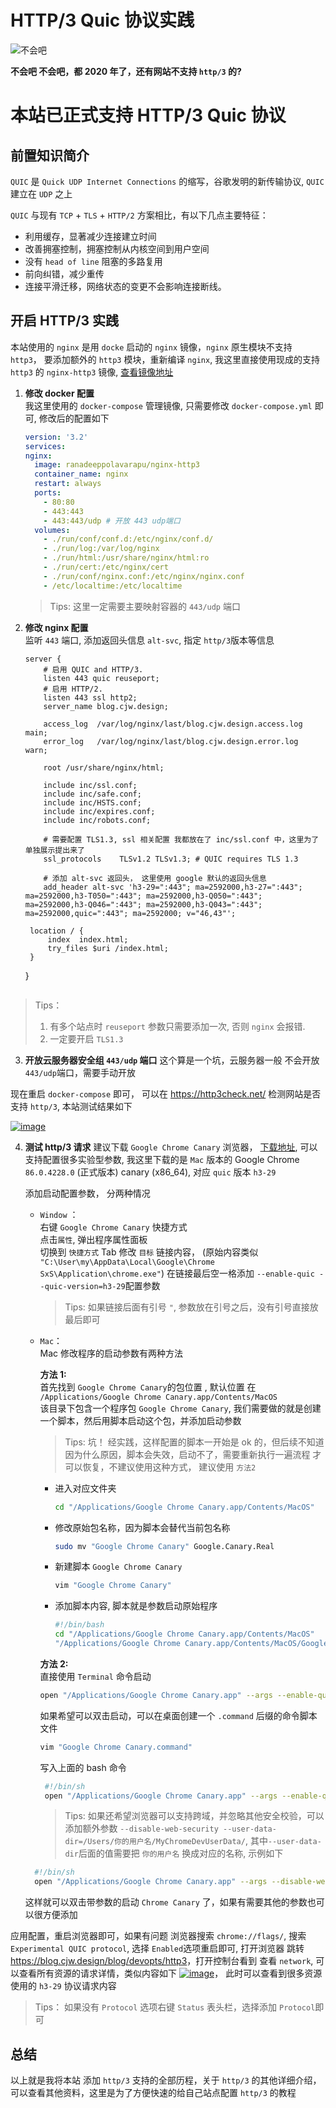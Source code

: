 # HTTP/3 Quic 协议实践

![不会吧](../../assets/blog/devopts/http3/no.jpeg)

**不会吧 不会吧，都 2020 年了，还有网站不支持 `http/3` 的?**

# 本站已正式支持 HTTP/3 Quic 协议

## 前置知识简介

`QUIC` 是 `Quick UDP Internet Connections` 的缩写，谷歌发明的新传输协议, `QUIC` 建立在 `UDP` 之上

`QUIC` 与现有 `TCP` + `TLS` + `HTTP/2` 方案相比，有以下几点主要特征：

- 利用缓存，显著减少连接建立时间
- 改善拥塞控制，拥塞控制从内核空间到用户空间
- 没有 `head of line` 阻塞的多路复用
- 前向纠错，减少重传
- 连接平滑迁移，网络状态的变更不会影响连接断线。

## 开启 HTTP/3 实践

本站使用的 `nginx` 是用 `docke` 启动的 `nginx` 镜像，`nginx` 原生模块不支持 `http3`， 要添加额外的 `http3` 模块，重新编译 `nginx`, 我这里直接使用现成的支持 `http3` 的 `nginx-http3` 镜像, [查看镜像地址](https://hub.docker.com/r/ranadeeppolavarapu/nginx-http3)

1. **修改 docker 配置**  
   我这里使用的 `docker-compose` 管理镜像, 只需要修改 `docker-compose.yml` 即可, 修改后的配置如下

   ```yaml
   version: '3.2'
   services:
   nginx:
     image: ranadeeppolavarapu/nginx-http3
     container_name: nginx
     restart: always
     ports:
       - 80:80
       - 443:443
       - 443:443/udp # 开放 443 udp端口
     volumes:
       - ./run/conf/conf.d:/etc/nginx/conf.d/
       - ./run/log:/var/log/nginx
       - ./run/html:/usr/share/nginx/html:ro
       - ./run/cert:/etc/nginx/cert
       - ./run/conf/nginx.conf:/etc/nginx/nginx.conf
       - /etc/localtime:/etc/localtime
   ```

   > Tips: 这里一定需要主要映射容器的 `443/udp` 端口

2. **修改 nginx 配置**  
   监听 `443` 端口, 添加返回头信息 `alt-svc`, 指定 `http/3`版本等信息

   ```nginx
   server {
       # 启用 QUIC and HTTP/3.
       listen 443 quic reuseport;
       # 启用 HTTP/2.
       listen 443 ssl http2;
       server_name blog.cjw.design;

       access_log  /var/log/nginx/last/blog.cjw.design.access.log  main;
       error_log   /var/log/nginx/last/blog.cjw.design.error.log   warn;

       root /usr/share/nginx/html;

       include inc/ssl.conf;
       include inc/safe.conf;
       include inc/HSTS.conf;
       include inc/expires.conf;
       include inc/robots.conf;

       # 需要配置 TLS1.3, ssl 相关配置 我都放在了 inc/ssl.conf 中，这里为了单独展示提出来了
       ssl_protocols    TLSv1.2 TLSv1.3; # QUIC requires TLS 1.3

       # 添加 alt-svc 返回头， 这里使用 google 默认的返回头信息
       add_header alt-svc 'h3-29=":443"; ma=2592000,h3-27=":443"; ma=2592000,h3-T050=":443"; ma=2592000,h3-Q050=":443"; ma=2592000,h3-Q046=":443"; ma=2592000,h3-Q043=":443"; ma=2592000,quic=":443"; ma=2592000; v="46,43"';
   ```


        location / {
            index  index.html;
            try_files $uri /index.html;
        }

    }
    ```

> Tips：
>
> 1. 有多个站点时 `reuseport` 参数只需要添加一次, 否则 `nginx` 会报错.
> 2. 一定要开启 `TLS1.3`

3. **开放云服务器安全组 `443/udp` 端口**
   这个算是一个坑，云服务器一般 不会开放 `443/udp`端口，需要手动开放

现在重启 `docker-compose` 即可， 可以在 <https://http3check.net/> 检测网站是否 支持 `http/3`, 本站测试结果如下

[![image](../../assets/blog/devopts/http3/http3.png)](https://http3check.net/?host=blog.cjw.design)

4. **测试 http/3 请求**
   建议下载 `Google Chrome Canary` 浏览器， [下载地址](https://www.google.com/intl/zh-CN/chrome/canary/), 可以支持配置很多实验型参数, 我这里下载的是 `Mac` 版本的 Google Chrome `86.0.4228.0` (正式版本) canary (x86_64), 对应 `quic` 版本 `h3-29`

   添加启动配置参数， 分两种情况

   - `Window` ：  
      右键 `Google Chrome Canary` 快捷方式  
      点击`属性`, 弹出程序属性面板  
      切换到 `快捷方式` Tab
     修改 `目标` 链接内容， (原始内容类似 `"C:\User\my\AppData\Local\Google\Chrome SxS\Application\chrome.exe"`)
     在链接最后空一格添加 `--enable-quic --quic-version=h3-29`配置参数

     > Tips: 如果链接后面有引号 `"`, 参数放在引号之后，没有引号直接放最后即可

   - `Mac`：  
      Mac 修改程序的启动参数有两种方法

     **方法 1:**  
      首先找到 `Google Chrome Canary`的包位置 , 默认位置 在 `/Applications/Google Chrome Canary.app/Contents/MacOS`  
      该目录下包含一个程序包 `Google Chrome Canary`, 我们需要做的就是创建一个脚本，然后用脚本启动这个包，并添加启动参数

     > Tips: 坑！ 经实践，这样配置的脚本一开始是 ok 的，但后续不知道因为什么原因，脚本会失效，启动不了，需要重新执行一遍流程 才可以恢复，不建议使用这种方式， 建议使用 `方法2`

     - 进入对应文件夹
       ```bash
       cd "/Applications/Google Chrome Canary.app/Contents/MacOS"
       ```
     - 修改原始包名称，因为脚本会替代当前包名称
       ```bash
       sudo mv "Google Chrome Canary" Google.Canary.Real
       ```
     - 新建脚本 `Google Chrome Canary`
       ```bash
       vim "Google Chrome Canary"
       ```
     - 添加脚本内容, 脚本就是参数启动原始程序
       ```bash
       #!/bin/bash
       cd "/Applications/Google Chrome Canary.app/Contents/MacOS"
       "/Applications/Google Chrome Canary.app/Contents/MacOS/Google.Canary.Real" --args --disable-web-security --user-data-dir --enable-quic --quic-version=h3-29
       ```

     **方法 2:**  
      直接使用 `Terminal` 命令启动

     ```bash
     open "/Applications/Google Chrome Canary.app" --args --enable-quic --quic-version=h3-29
     ```

     如果希望可以双击启动，可以在桌面创建一个 `.command` 后缀的命令脚本文件

     ```bash
     vim "Google Chrome Canary.command"
     ```

     写入上面的 bash 命令

     ```bash
      #!/bin/sh
      open "/Applications/Google Chrome Canary.app" --args --enable-quic --quic-version=h3-29
     ```

     > Tips: 如果还希望浏览器可以支持跨域，并忽略其他安全校验，可以添加额外参数 `--disable-web-security --user-data-dir=/Users/你的用户名/MyChromeDevUserData/`, 其中`--user-data-dir`后面的值需要把 `你的用户名` 换成对应的名称, 示例如下

   ```bash
     #!/bin/sh
     open "/Applications/Google Chrome Canary.app" --args --disable-web-security --user-data-dir=/Users/cjw/MyChromeDevUserData/ --enable-quic --quic-version=h3-29
   ```

   这样就可以双击带参数的启动 `Chrome Canary` 了，如果有需要其他的参数也可以很方便添加

应用配置，重启浏览器即可，如果有问题 浏览器搜索 `chrome://flags/`, 搜索 `Experimental QUIC protocol`, 选择 `Enabled`选项重启即可, 打开浏览器 跳转 <https://blog.cjw.design/blog/devopts/http3>，打开控制台看到 查看 `network`, 可以查看所有资源的请求详情，类似内容如下
[![image](../../assets/blog/devopts/http3/h3-29.png)](https://blog.cjw.design/blog/devopts/http3)， 此时可以查看到很多资源使用的 `h3-29` 协议请求内容

> Tips： 如果没有 `Protocol` 选项右键 `Status` 表头栏，选择添加 `Protocol`即可

## 总结

以上就是我将本站 添加 `http/3` 支持的全部历程，关于 `http/3` 的其他详细介绍，可以查看其他资料，这里是为了方便快速的给自己站点配置 `http/3` 的教程
